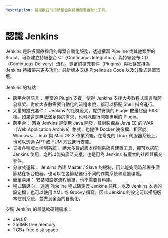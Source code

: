 ```yaml
---
description: 最受歡迎的持續整合與持續部署自動化工具。
---
```


# 認識 Jenkins

Jenkins 是許多團隊採用的專案自動化服務，透過撰寫 Pipeline 或其他類型的 Script，可以建立持續整合 CI（Continuous Integration）與持續發布 CD（Continuous Delivery）流程。豐富的擴充套件（Plugins）與社群支持為 Jenkins 持續帶來更多功能。最新版本支援 Pipeline as Code 以及分散式建置環境。

Jenkins 的特點：

* 跨平台與語言： 豐富的 Plugin 支援，使得 Jenkins 支援大多數程式語言和開發框架。對於大多數需要自動化的流程來說，都可以搭配  Shell 指令進行。
* 大量的擴充套件： Jenkins 的社群龐大，提供安裝的 Plugin 數量超過 1000 種。如果還是無法滿足你的需求，也可以自行開發專用的 Plugin。 
* 跨平台： 因為 Jenkins 是使用 Java 開發，其封裝檔為 Java EE 的 WAR（Web Application Archive）格式，也提供 Docker 映像檔、相容於 Windows、Linux 與 Mac OS X 作業系統，在常見的 Linux 伺服器系統上，也可以透過 APT 或 YUM 方式進行安裝。 
* 支援各種版本控制系統： 絕大多數的版本控制系統與建置工具，都可以搭配 Jenkins 使用，之所以能夠廣泛支援，也是因為 Jenkins 有龐大的社群與擴充套件。
* 分散式運算： Jenkins 內建 Master / Slave 的機制，因此能夠同時部署多個節點在多台機器，也可以在各節點運行不同的作業系統和建置環境。
* 簡單易用： 安裝和設定流程簡單，也不需要資料庫。
* 程式碼導向： 透過 Pipeline 程式碼定義 Jenkins 任務，以及 Jenkins 本身的設定檔，也可以使用 XML 或 Groovy 撰寫，因此 Jenkins 的設定可以搭配版本控制系統，並做到全面的自動化。 

安裝 Jenkins 的最低軟硬體需求：

* Java 8
* 256MB free memory
* 1 GB+ free disk space

